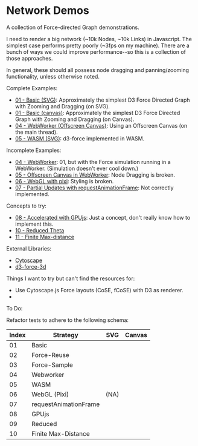 # Network Demos

A collection of Force-directed Graph demonstrations.

I need to render a big network (~10k Nodes, ~10k Links) in Javascript. The simplest case performs pretty poorly (~3fps on my machine). There are a bunch of ways we could improve performance--so this is a collection of those approaches.

In general, these should all possess node dragging and panning/zooming functionality, unless otherwise noted.

Complete Examples:

* [01 - Basic (SVG)](): Approximately the simplest D3 Force Directed Graph with Zooming and Dragging (on SVG).
* [01 - Basic (canvas)](): Approximately the simplest D3 Force Directed Graph with Zooming and Dragging (on Canvas).
* [04 - WebWorker (Offscreen Canvas)](): Using an Offscreen Canvas (on the main thread).
* [05 - WASM (SVG)](): d3-force implemented in WASM.

Incomplete Examples:

* [04 - WebWorker](): 01, but with the Force simulation running in a WebWorker. (Simulation doesn't ever cool down.)
* [05 - Offscreen Canvas in WebWorker](): Node Dragging is broken.
* [06 - WebGL with pixi](): Styling is broken.
* [07 - Partial Updates with requestAnimationFrame](): Not correctly implemented.

Concepts to try:

* [08 - Accelerated with GPUjs](): Just a concept, don't really know how to implement this.
* [10 - Reduced Theta]()
* [11 - Finite Max-distance]()

External Libraries: 

* [Cytoscape]()
* [d3-force-3d]()

Things I want to try but can't find the resources for:

* Use Cytoscape.js Force layouts (CoSE, fCoSE) with D3 as renderer.
* 

To Do:

Refactor tests to adhere to the following schema:

| Index | Strategy              | SVG  | Canvas |
| ----- | --------------------- | ---- | ------ |
| 01    | Basic                 |      |        |
| 02    | Force-Reuse           |      |        |
| 03    | Force-Sample          |      |        |
| 04    | Webworker             |      |        |
| 05    | WASM                  |      |        |
| 06    | WebGL (Pixi)          | (NA) |        |
| 07    | requestAnimationFrame |      |        |
| 08    | GPUjs                 |      |        |
| 09    | Reduced               |      |        |
| 10    | Finite Max-Distance   |      |        |
